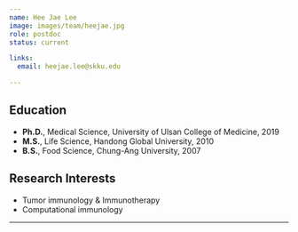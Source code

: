 ```yaml
---
name: Hee Jae Lee
image: images/team/heejae.jpg
role: postdoc
status: current

links:
  email: heejae.lee@skku.edu

---
```


## **Education**

* **Ph.D.**, Medical Science, University of Ulsan College of Medicine, 2019
* **M.S.**, Life Science, Handong Global University, 2010
* **B.S.**, Food Science, Chung-Ang University, 2007


## **Research Interests**

* Tumor immunology & Immunotherapy
* Computational immunology

---
